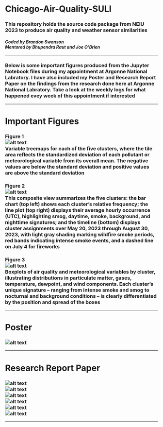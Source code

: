 # Chicago-Air-Quality-SULI
### This repository holds the source code package from NEIU 2023 to produce air quality and weather sensor similarities
#### *Coded by Brandon Swanson<br>Mentored by Bhupendra Raut and Joe O'Brien*
-----------------
### Below is some important figures produced from the Jupyter Notebook files during my appointment at Argonne National Labratory. I have also included my Poster and Research Report Paper on the findings from the research done here at Argonne National Labratory. Take a look at the weekly logs for what happened evey week of this appointment if interested
-----------------
# **Important Figures**
### Figure 1<br>![alt text](https://github.com/z3288/summer2025/blob/main/Brandon_Swanson/Fig1.png "Figure 1")<br>Variable treemaps for each of the five clusters, where the tile area reflects the standardized deviation of each pollutant or meteorological variable from its overall mean. The negative values are below the standard deviation and positive values are above the standard deviation

### Figure 2<br>![alt text](https://github.com/z3288/summer2025/blob/main/Brandon_Swanson/Fig2.png "Figure 2")<br>This composite view summarizes the five clusters: the bar chart (top left) shows each cluster’s relative frequency; the line plot (top right) displays their average hourly occurrence (UTC), highlighting smog, daytime, smoke, background, and nighttime signatures; and the timeline (bottom) displays cluster assignments over May 20, 2023 through August 30, 2023, with light gray shading marking wildfire smoke periods, red bands indicating intense smoke events, and a dashed line on July 4 for fireworks

### Figure 3<br>![alt text](https://github.com/z3288/summer2025/blob/main/Brandon_Swanson/Fig3.png "Figure 3")<br>Boxplots of air quality and meteorological variables by cluster, illustrating distributions in particulate matter, gases, temperature, dewpoint, and wind components. Each cluster’s unique signature – ranging from intense smoke and smog to nocturnal and background conditions – is clearly differentiated by the position and spread of the boxes
-----------------
# **Poster**
### ![alt text](https://github.com/z3288/summer2025/blob/main/Brandon_Swanson/Poster/Swanson_Brandon_SULI_EVS_Resubmit-1.jpg "Poster")
-----------------
# **Research Report Paper**
### ![alt text](https://github.com/z3288/summer2025/blob/main/Brandon_Swanson/Research%20Project%20Report/Unsupervised%20identification%20of%20events%20in%20Chicago%20air%E2%80%90quality%20data-1.jpg "Page 1")<br>![alt text](https://github.com/z3288/summer2025/blob/main/Brandon_Swanson/Research%20Project%20Report/Unsupervised%20identification%20of%20events%20in%20Chicago%20air%E2%80%90quality%20data-2.jpg "Page 2")<br>![alt text](https://github.com/z3288/summer2025/blob/main/Brandon_Swanson/Research%20Project%20Report/Unsupervised%20identification%20of%20events%20in%20Chicago%20air%E2%80%90quality%20data-3.jpg "Page 3")<br>![alt text](https://github.com/z3288/summer2025/blob/main/Brandon_Swanson/Research%20Project%20Report/Unsupervised%20identification%20of%20events%20in%20Chicago%20air%E2%80%90quality%20data-4.jpg "Page 4")<br>![alt text](https://github.com/z3288/summer2025/blob/main/Brandon_Swanson/Research%20Project%20Report/Unsupervised%20identification%20of%20events%20in%20Chicago%20air%E2%80%90quality%20data-5.jpg "Page 5")<br>![alt text](https://github.com/z3288/summer2025/blob/main/Brandon_Swanson/Research%20Project%20Report/Unsupervised%20identification%20of%20events%20in%20Chicago%20air%E2%80%90quality%20data-6.jpg "Page 6")
-----------------

